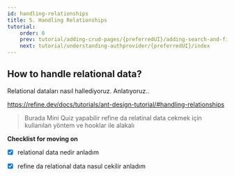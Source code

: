 ```yaml
---
id: handling-relationships
title: 5. Handling Relationships
tutorial:
    order: 0
    prev: tutorial/adding-crud-pages/{preferredUI}/adding-search-and-filters
    next: tutorial/understanding-authprovider/{preferredUI}/index
---
```


## How to handle relational data?
Relational dataları nasıl hallediyoruz. Anlatıyoruz..
    
https://refine.dev/docs/tutorials/ant-design-tutorial/#handling-relationships
    
>Burada Mini Quiz yapabilir
 refine da relatinal data cekmek için kullanılan yöntem ve hooklar ile alakalı
    
**Checklist for moving on**
- [x] relational data nedir anladım
- [x] refine da relational data nasul cekilir anladım
    